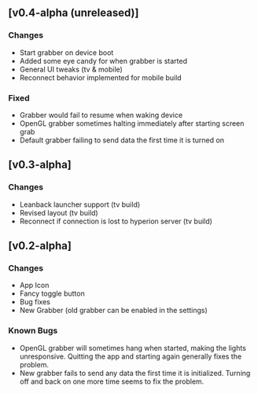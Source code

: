 ## [v0.4-alpha (unreleased)]
### Changes
- Start grabber on device boot
- Added some eye candy for when grabber is started
- General UI tweaks (tv & mobile)
- Reconnect behavior implemented for mobile build

### Fixed
- Grabber would fail to resume when waking device
- OpenGL grabber sometimes halting immediately after starting screen grab
- Default grabber failing to send data the first time it is turned on

## [v0.3-alpha]
### Changes
- Leanback launcher support (tv build)
- Revised layout (tv build)
- Reconnect if connection is lost to hyperion server (tv build)

## [v0.2-alpha]
### Changes
- App Icon
- Fancy toggle button
- Bug fixes
- New Grabber (old grabber can be enabled in the settings)

### Known Bugs
- OpenGL grabber will sometimes hang when started, making the lights unresponsive. Quitting the app and starting again generally fixes the problem.
- New grabber fails to send any data the first time it is initialized. Turning off and back on one more time seems to fix the problem.
